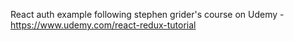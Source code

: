 React auth example following stephen grider's course on Udemy - https://www.udemy.com/react-redux-tutorial